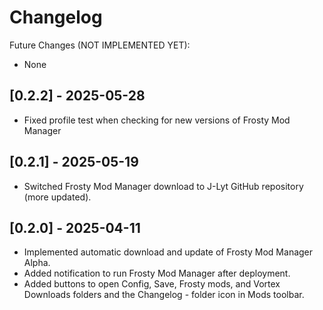 # Changelog

Future Changes (NOT IMPLEMENTED YET):

- None

## [0.2.2] - 2025-05-28

- Fixed profile test when checking for new versions of Frosty Mod Manager

## [0.2.1] - 2025-05-19

- Switched Frosty Mod Manager download to J-Lyt GitHub repository (more updated).

## [0.2.0] - 2025-04-11

- Implemented automatic download and update of Frosty Mod Manager Alpha.
- Added notification to run Frosty Mod Manager after deployment.
- Added buttons to open Config, Save, Frosty mods, and Vortex Downloads folders and the Changelog - folder icon in Mods toolbar.
